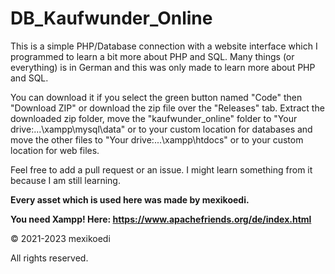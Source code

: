 # DB_Kaufwunder_Online
This is a simple PHP/Database connection with a website interface which I programmed to learn a bit more about PHP and SQL. Many things (or everything) is in German and this was only made to learn more about PHP and SQL.

You can download it if you select the green button named "Code" then "Download ZIP" or download the zip file over the "Releases" tab. Extract the downloaded zip folder, move the "kaufwunder_online" folder to "Your drive:...\xampp\mysql\data" or to your custom location for databases and move the other files to "Your drive:...\xampp\htdocs" or to your custom location for web files.

  
Feel free to add a pull request or an issue. I might learn something from it because I am still learning.  
  
  
**Every asset which is used here was made by mexikoedi.**

  
**You need Xampp! Here: https://www.apachefriends.org/de/index.html**

© 2021-2023 mexikoedi

All rights reserved.
